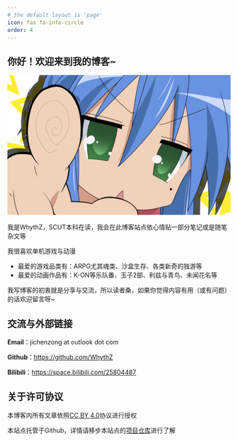 ```yaml
---
# the default layout is 'page'
icon: fas fa-info-circle
order: 4
---
```


<!-- > Add Markdown syntax content to file `_tabs/about.md`{: .filepath } and it will show up on this page.
{: .prompt-tip } -->

## 你好！欢迎来到我的博客~
![KonataIzumi.jpg](/assets/img/KonataIzumi.jpg)

我是WhythZ，SCUT本科在读，我会在此博客站点依心情贴一部分笔记或是随笔杂文等

我很喜欢单机游戏与动漫
- 最爱的游戏品类有：ARPG尤其魂类、沙盒生存、各类新奇的独游等
- 最爱的动画作品有：K-ON等乐队番、玉子2部、利兹与青鸟、未闻花名等

我写博客的初衷就是分享与交流，所以读者桑，如果你觉得内容有用（或有问题）的话欢迎留言呀~

## 交流与外部链接

**Email**：jichenzong at outlook dot com

**Github**：<https://github.com/WhythZ>

**Bilibili**：<https://space.bilibili.com/25804487>

## 关于许可协议
本博客内所有文章依照[CC BY 4.0](https://creativecommons.org/licenses/by/4.0/)协议进行授权

本站点托管于Github，详情请移步本站点的[项目仓库](https://github.com/WhythZ/whythz.github.io)进行了解